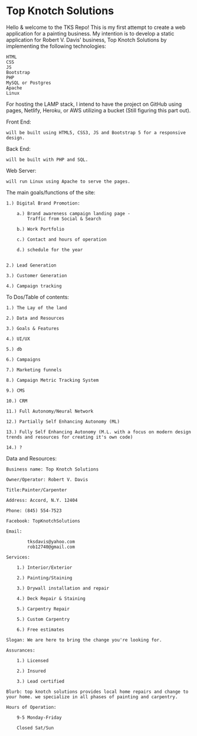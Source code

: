 # Top Knotch Solutions

Hello & welcome to the TKS Repo! This is my first attempt to create a web application for a painting business. My intention is to develop a static application for Robert V. Davis' business, Top Knotch Solutions by implementing the following technologies: 

    HTML
    CSS
    JS
    Bootstrap
    PHP
    MySQL or Postgres
    Apache
    Linux

For hosting the LAMP stack, I intend to have the project on GitHub using pages, Netlify, Heroku, or AWS utilizing a bucket (Still figuring this part out).

Front End: 
    
    will be built using HTML5, CSS3, JS and Bootstrap 5 for a responsive design. 

Back End:
    
    will be built with PHP and SQL. 

Web Server:

    will run Linux using Apache to serve the pages.



The main goals/functions of the site:

    1.) Digital Brand Promotion:
        
        a.) Brand awareness campaign landing page - 
            Traffic from Social & Search
        
        b.) Work Portfolio
        
        c.) Contact and hours of operation

        d.) schedule for the year


    2.) Lead Generation

    3.) Customer Generation

    4.) Campaign tracking




To Dos/Table of contents:

    1.) The Lay of the land

    2.) Data and Resources

    3.) Goals & Features

    4.) UI/UX

    5.) db

    6.) Campaigns

    7.) Marketing funnels

    8.) Campaign Metric Tracking System

    9.) CMS

    10.) CRM

    11.) Full Autonomy/Neural Network

    12.) Partially Self Enhancing Autonomy (ML)

    13.) Fully Self Enhancing Autonomy (M.L. with a focus on modern design trends and resources for creating it's own code)

    14.) ?



Data and Resources:

    Business name: Top Knotch Solutions
    
    Owner/Operator: Robert V. Davis
    
    Title:Painter/Carpenter
    
    Address: Accord, N.Y. 12404

    Phone: (845) 554-7523

    Facebook: TopKnotchSolutions

    Email: 
            
            tksdavis@yahoo.com
            rob12740@gmail.com

    Services:   
        
        1.) Interior/Exterior 

        2.) Painting/Staining

        3.) Drywall installation and repair

        4.) Deck Repair & Staining

        5.) Carpentry Repair

        5.) Custom Carpentry

        6.) Free estimates

    Slogan: We are here to bring the change you're looking for.

    Assurances: 
    
        1.) Licensed

        2.) Insured

        3.) Lead certified

    Blurb: top knotch solutions provides local home repairs and change to your home. we specialize in all phases of painting and carpentry.

    Hours of Operation:

        9-5 Monday-Friday

        Closed Sat/Sun


